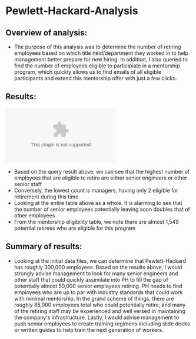 # Pewlett-Hackard-Analysis

## Overview of analysis:
- The purpose of this analysis was to determine the number of retiring employees based on which title held/department they worked in to help management better prepare for new hiring. In addition, I also queried to find the number of employees eligible to participiate in a mentorship program, which quickly allows us to find emails of all eligible participants and extend this mentorship offer with just a few clicks.

## Results:
![ScreenShots](/Data/query_results/retiring_titles.csv)
- Based on the query result above, we can see that the highest number of employees that are eligible to retire are either senior engineers or other senior staff 
- Conversely, the lowest count is managers, having only 2 eligible for retirement during this time
- Looking at the entire table above as a whole, it is alarming to see that the number of senior employees potentially leaving soon doubles that of other employees
- From the mentorship eligibility table, we note there are almost 1,549  potential retirees who are eligible for this program

## Summary of results:
- Looking at the initial data files, we can determine that Pewlett-Hackard has roughly 300,000 employees. Based on the results above, I would strongly advise management to look for many senior engineers and other staff that could quickly assimilate into PH to fill the gap of potentially almost 50,000 senior employees retiring. PH needs to find employees who are up to par with industry standards that could work with minimal mentorship. In the grand scheme of things, there are roughly 85,000 employees total who could potentially retire, and many of the retiring staff may be experienced and well versed in maintaining the company's infrastructure. Lastly, I would advise management to push senior employees to create training regimens including slide decks or written guides to help train the next generation of workers.
